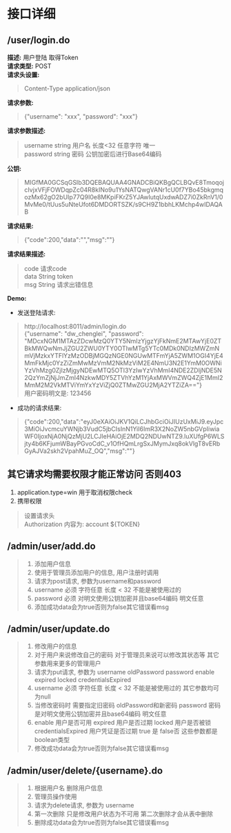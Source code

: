 # 接口详细
## /user/login.do
**描述:** 用户登陆 取得Token  
**请求类型:** POST  
**请求头设置:** 
> Content-Type   application/json  

**请求参数:**  
> {"username": "xxx", "password": "xxx"}  

**请求参数描述:**  
> username  string 用户名  长度<32 任意字符 唯一  
> password  string 密码    公钥加密后进行Base64编码  

**公钥:** 
>MIGfMA0GCSqGSIb3DQEBAQUAA4GNADCBiQKBgQCLBQvE8TmoqojcIvjxVFjFOWDqpZc04R8kINo9u1YsNATQwgVANr1cU0f7YBo45bkgmqozMx62gO2bUIp77Q9I0e8MKpiFKrZ5YJAwIutqUxdwADZ7i0ZkRnV1/0MvMe0/tUus5uNteUfot6DMDORTSZK/s9CH9Z1bbhLKMchp4wIDAQAB  

**请求结果:**  
>{"code":200,"data":"","msg":""}  

**请求结果描述:**  
> code 请求code  
> data  String  token  
> msg   String  请求出错信息  

**Demo:** 
+ 发送登陆请求:  
> http://localhost:8011/admin/login.do  
> {"username": "dw_chenglei", "password": "MDcxNGM1MTAzZDcwMzQ0YTY5NmIzYjgzYjFkNmE2MTAwYjE0ZTBkMWQwNmJjZGU2ZWU0YTY0OTIwMTg5YTc0MDk0NDIzMWZmNmVjMzkxYTFlYzMzODBjMGQzNGE0NGUwMTFmYjA5ZWM1OGI4YjE4MmFkMjc0YzZiZmMwMzVmM2NkMzViM2E4NmU3N2E1YmM0OWNiYzVhMzg0ZjIzMjgyNDEwMTQ5OTI3YzIwYzVhMmI4NDE2ZDljNDE5N2QzYmZjNjJmZmI4NzkwMDY5ZTVhYzM1YjAxMWVmZWQ4ZjE1MmI2MmM2M2VkMTViYmYxYzViZjQ0ZTMwZGU2MjA2YTZiZA=="}  
> 用户密码明文是: 123456  
+ 成功的请求结果:  
> {"code":200,"data":"eyJ0eXAiOiJKV1QiLCJhbGciOiJIUzUxMiJ9.eyJpc3MiOiJvcmcuYWNjb3VudC5jbCIsInN1YiI6ImR3X2NoZW5nbGVpIiwiaWF0IjoxNjA0NjQzMjU2LCJleHAiOjE2MDQ2NDUwNTZ9.luXUfgP6WLSjty4b6KFjumWBayPGvoCdC_v1OfHQmLrgSxJMymJxq8okVlgT8vERbGyAJVa2skh2VpahMuZ_OQ","msg":""}  

## 其它请求均需要权限才能正常访问 否则403
1. application.type=win 用于取消权限check  
2. 携带权限  
> 设置请求头  
> Authorization
> 内容为: account ${TOKEN}

## /admin/user/add.do
> 1. 添加用户信息
> 2. 使用于管理员添加用户的信息, 用户注册时调用
> 3. 请求为post请求, 参数为username和password
> 4. username 必须 字符任意 长度 < 32 不能是被使用过的
> 5. password 必须 对明文使用公钥加密并且base64编码 明文任意
> 6. 添加成功data会为true否则为false其它错误看msg

## /admin/user/update.do
> 1. 修改用户的信息
> 2. 对于用户来说修改自己的密码 对于管理员来说可以修改其状态等 其它参数用来更多的管理用户
> 3. 请求为put请求, 参数为 username oldPassword password enable expired locked credentialsExpired
> 4. username 必须 字符任意 长度 < 32 不能是被使用过的 其它参数均可为null
> 5. 当修改密码时 需要指定旧密码 oldPassword和新密码 password 密码是对明文使用公钥加密并且base64编码 明文任意
> 6. enable 用户是否可用  expired 用户是否过期 locked 用户是否被锁 credentialsExpired 用户凭证是否过期  true 是  false否 这些参数都是boolean类型
> 7. 修改成功data会为true否则为false其它错误看msg

## /admin/user/delete/{username}.do
> 1. 根据用户名 删除用户信息
> 2. 管理员操作使用
> 3. 请求为delete请求, 参数为 username
> 4. 第一次删除 只是修改用户状态为不可用  第二次删除才会从表中删除
> 5. 删除成功data会为true否则为false其它错误看msg
